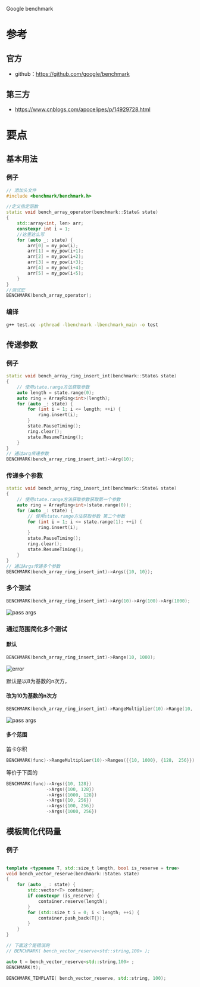 Google benchmark

# 参考

## 官方

- github：https://github.com/google/benchmark

## 第三方

-  https://www.cnblogs.com/apocelipes/p/14929728.html

# 要点

## 基本用法

### 例子

```c++
// 添加头文件
#include <benchmark/benchmark.h>

//定义指定函数
static void bench_array_operator(benchmark::State& state)
{
    std::array<int, len> arr;
    constexpr int i = 1;
    //这里这么写
    for (auto _: state) {
        arr[0] = my_pow(i);
        arr[1] = my_pow(i+1);
        arr[2] = my_pow(i+2);
        arr[3] = my_pow(i+3);
        arr[4] = my_pow(i+4);
        arr[5] = my_pow(i+5);
    }
}
//测试宏
BENCHMARK(bench_array_operator);
```

### 编译

```bash
g++ test.cc -pthread -lbenchmark -lbenchmark_main -o test
```

## 传递参数

### 例子

```c++
static void bench_array_ring_insert_int(benchmark::State& state)
{
    // 使用state.range方法获取参数
    auto length = state.range(0);
    auto ring = ArrayRing<int>(length);
    for (auto _: state) {
        for (int i = 1; i <= length; ++i) {
            ring.insert(i);
        }
        state.PauseTiming();
        ring.clear();
        state.ResumeTiming();
    }
}
// 通过arg传递参数
BENCHMARK(bench_array_ring_insert_int)->Arg(10);
```

### 传递多个参数

```c++
static void bench_array_ring_insert_int(benchmark::State& state)
{
    // 使用state.range方法获取参数获取第一个参数
    auto ring = ArrayRing<int>(state.range(0));
    for (auto _: state) {
        // 使用state.range方法获取参数 第二个参数
        for (int i = 1; i <= state.range(1); ++i) {
            ring.insert(i);
        }
        state.PauseTiming();
        ring.clear();
        state.ResumeTiming();
    }
}
// 通过Args传递多个参数
BENCHMARK(bench_array_ring_insert_int)->Args({10, 10});
```

### 多个测试

```c++
BENCHMARK(bench_array_ring_insert_int)->Arg(10)->Arg(100)->Arg(1000);
```

 ![pass args](https://img2018.cnblogs.com/blog/1434464/201906/1434464-20190622023217004-602810259.jpg) 

### 通过范围简化多个测试

#### 默认

```c++
BENCHMARK(bench_array_ring_insert_int)->Range(10, 1000);
```

 ![error](https://img2018.cnblogs.com/blog/1434464/201906/1434464-20190622023150158-2094667392.jpg) 

默认是以8为基数的n次方，

#### 改为10为基数的n次方

```c++
BENCHMARK(bench_array_ring_insert_int)->RangeMultiplier(10)->Range(10, 1000);
```

![pass args](https://img2018.cnblogs.com/blog/1434464/201906/1434464-20190622023217004-602810259.jpg)

#### 多个范围

笛卡尔积

```c++
BENCHMARK(func)->RangeMultiplier(10)->Ranges({{10, 1000}, {128， 256}});
```



等价于下面的

```cpp
BENCHMARK(func)->Args({10, 128})
               ->Args({100, 128})
               ->Args({1000, 128})
               ->Args({10, 256})
               ->Args({100, 256})
               ->Args({1000, 256})
```

## 模板简化代码量

### 例子

```c++

template <typename T, std::size_t length, bool is_reserve = true>
void bench_vector_reserve(benchmark::State& state)
{
	for (auto _ : state) {
		std::vector<T> container;
		if constexpr (is_reserve) {
			container.reserve(length);
		}
		for (std::size_t i = 0; i < length; ++i) {
			container.push_back(T{});
		}
	}
}

// 下面这个是错误的 
// BENCHMARK( bench_vector_reserve<std::string,100> );

auto t = bench_vector_reserve<std::string,100> ;
BENCHMARK(t);

BENCHMARK_TEMPLATE( bench_vector_reserve, std::string, 100);
```





